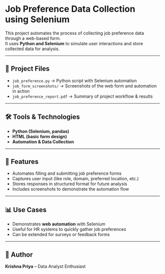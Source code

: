 # Job Preference Data Collection using Selenium

This project automates the process of collecting job preference data through a web-based form.  
It uses **Python and Selenium** to simulate user interactions and store collected data for analysis.

---

## 📂 Project Files
- `job_preference.py` → Python script with Selenium automation  
- `job_form_screenshots/` → Screenshots of the web form and automation in action  
- `job_preference_report.pdf` → Summary of project workflow & results  

---

## 🛠️ Tools & Technologies
- **Python (Selenium, pandas)**  
- **HTML (basic form design)**  
- **Automation & Data Collection**  

---

## 🚀 Features
- Automates filling and submitting job preference forms  
- Captures user input (like role, domain, preferred location, etc.)  
- Stores responses in structured format for future analysis  
- Includes screenshots to demonstrate the automation flow  

---

## 📊 Use Cases
- Demonstrates **web automation** with Selenium  
- Useful for HR systems to quickly gather job preferences  
- Can be extended for surveys or feedback forms  

---

## 📌 Author
**Krishna Priya** – Data Analyst Enthusiast  
